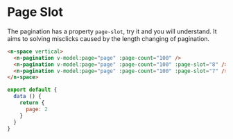 # Page Slot

The pagination has a property `page-slot`, try it and you will understand. It aims to solving misclicks caused by the length changing of pagination.

```html
<n-space vertical>
  <n-pagination v-model:page="page" :page-count="100" />
  <n-pagination v-model:page="page" :page-count="100" :page-slot="8" />
  <n-pagination v-model:page="page" :page-count="100" :page-slot="7" />
</n-space>
```

```js
export default {
  data () {
    return {
      page: 2
    }
  }
}
```
